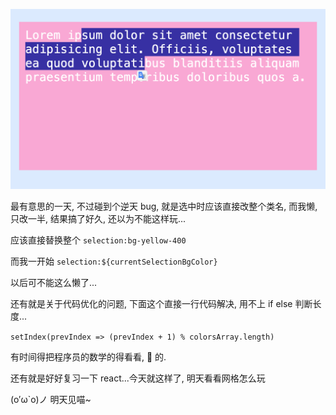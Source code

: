 ![Screenshot](https://github.com/NeilYeTAT/LearnCSSuseReact-Tailwind/blob/main/src/components/day009-selection-color/Screenshot.png)

最有意思的一天, 不过碰到个逆天 bug, 就是选中时应该直接改整个类名, 而我懒, 只改一半, 结果搞了好久, 还以为不能这样玩...

应该直接替换整个 `selection:bg-yellow-400`

而我一开始 `selection:${currentSelectionBgColor}`

以后可不能这么懒了...

还有就是关于代码优化的问题, 下面这个直接一行代码解决, 用不上 if else 判断长度...

`setIndex(prevIndex => (prevIndex + 1) % colorsArray.length)`

有时间得把程序员的数学的得看看, 🐎 的.

还有就是好好复习一下 react...今天就这样了, 明天看看网格怎么玩

(o′ω`o)ノ 明天见喵~
